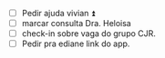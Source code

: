 - [ ] Pedir ajuda vivian ⏫ 
- [ ] marcar consulta Dra. Heloisa
- [ ] check-in sobre vaga do grupo CJR.
- [ ] Pedir pra ediane link do app.